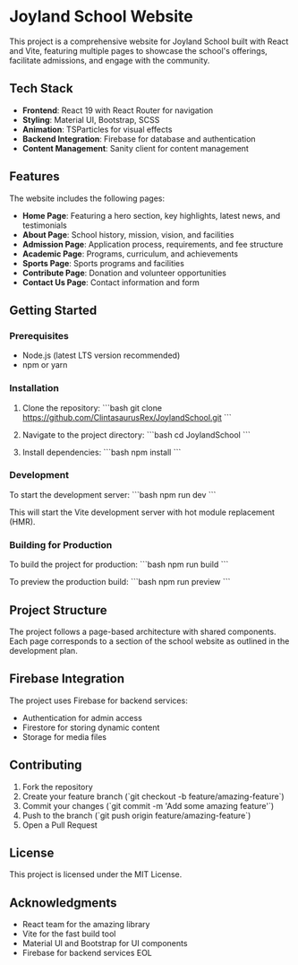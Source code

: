 # Joyland School Website

This project is a comprehensive website for Joyland School built with React and Vite, featuring multiple pages to showcase the school's offerings, facilitate admissions, and engage with the community.

## Tech Stack

- **Frontend**: React 19 with React Router for navigation
- **Styling**: Material UI, Bootstrap, SCSS
- **Animation**: TSParticles for visual effects
- **Backend Integration**: Firebase for database and authentication
- **Content Management**: Sanity client for content management

## Features

The website includes the following pages:

- **Home Page**: Featuring a hero section, key highlights, latest news, and testimonials
- **About Page**: School history, mission, vision, and facilities
- **Admission Page**: Application process, requirements, and fee structure
- **Academic Page**: Programs, curriculum, and achievements
- **Sports Page**: Sports programs and facilities
- **Contribute Page**: Donation and volunteer opportunities
- **Contact Us Page**: Contact information and form

## Getting Started

### Prerequisites

- Node.js (latest LTS version recommended)
- npm or yarn

### Installation

1. Clone the repository:
   \`\`\`bash
   git clone https://github.com/ClintasaurusRex/JoylandSchool.git
   \`\`\`

2. Navigate to the project directory:
   \`\`\`bash
   cd JoylandSchool
   \`\`\`

3. Install dependencies:
   \`\`\`bash
   npm install
   \`\`\`

### Development

To start the development server:
\`\`\`bash
npm run dev
\`\`\`

This will start the Vite development server with hot module replacement (HMR).

### Building for Production

To build the project for production:
\`\`\`bash
npm run build
\`\`\`

To preview the production build:
\`\`\`bash
npm run preview
\`\`\`

## Project Structure

The project follows a page-based architecture with shared components. Each page corresponds to a section of the school website as outlined in the development plan.

## Firebase Integration

The project uses Firebase for backend services:

- Authentication for admin access
- Firestore for storing dynamic content
- Storage for media files

## Contributing

1. Fork the repository
2. Create your feature branch (\`git checkout -b feature/amazing-feature\`)
3. Commit your changes (\`git commit -m 'Add some amazing feature'\`)
4. Push to the branch (\`git push origin feature/amazing-feature\`)
5. Open a Pull Request

## License

This project is licensed under the MIT License.

## Acknowledgments

- React team for the amazing library
- Vite for the fast build tool
- Material UI and Bootstrap for UI components
- Firebase for backend services
  EOL
